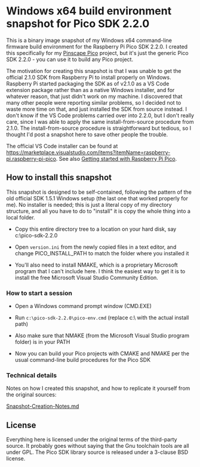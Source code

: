 # Windows x64 build environment snapshot for Pico SDK 2.2.0

This is a binary image snapshot of my Windows x64 command-line
firmware build environment for the Raspberry Pi Pico SDK 2.2.0.
I created this specifically for my [Pinscape Pico](https://github.com/mjrgh/PinscapePico) project,
but it's just the generic Pico SDK 2.2.0 - you can use it to
build any Pico project.

The motivation for creating this snapshot is that I was unable to get
the official 2.1.0 SDK from Raspberry Pi to install properly on
Windows.  Raspberry Pi started packaging the SDK as of v2.1.0 as a VS
Code extension package rather than as a native Windows installer, and
for whatever reason, that just didn't work on my machine.  I
discovered that many other people were reporting similar problems, so
I decided not to waste more time on that, and just installed the SDK
from source instead.  I don't know if the VS Code problems carried
over into 2.2.0, but I don't really care, since I was able to apply
the same install-from-source procedure from 2.1.0.  The install-from-source
procedure is straightforward but tedious, so I thought I'd post a snapshot
here to save other people the trouble.

The official VS Code installer can be found at
https://marketplace.visualstudio.com/items?itemName=raspberry-pi.raspberry-pi-pico.
See also [Getting started with Raspberry Pi Pico](https://datasheets.raspberrypi.com/pico/getting-started-with-pico.pdf).


## How to install this snapshot

This snapshot is designed to be self-contained, following the pattern
of the old official SDK 1.5.1 Windows setup (the last one that worked
properly for me).  No installer is needed; this is just a literal copy
of my directory structure, and all you have to do to "install" it is
copy the whole thing into a local folder.

* Copy this entire directory tree to a location on your hard disk, say c:\pico-sdk-2.2.0

* Open `version.ini` from the newly copied files in a text editor, and change PICO_INSTALL_PATH to match the folder where you installed it

* You'll also need to install NMAKE, which is a proprietary Microsoft program that I can't include here.
  I think the easiest way to get it is to install the free Microsoft Visual Studio Community Edition.


### How to start a session

* Open a Windows command prompt window (CMD.EXE)

* Run `c:\pico-sdk-2.2.0\pico-env.cmd` (replace c:\ with the actual install path)

* Also make sure that NMAKE (from the Microsoft Visual Studio program folder) is in your PATH

* Now you can build your Pico projects with CMAKE and NMAKE per the usual command-line build procedures for the Pico SDK


### Technical details

Notes on how I created this snapshot, and how to replicate it yourself from the original sources:

[Snapshot-Creation-Notes.md](Snapshot-Creation-Notes.md)

## License

Everything here is licensed under the original terms of the third-party source.
It probably goes without saying that the Gnu toolchain tools are all under GPL.
The Pico SDK library source is released under a 3-clause BSD license.


